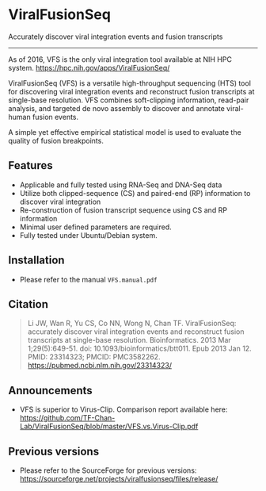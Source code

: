 # ViralFusionSeq
Accurately discover viral integration events and fusion transcripts

---
As of 2016, VFS is the only viral integration tool available at NIH HPC system.
https://hpc.nih.gov/apps/ViralFusionSeq/

ViralFusionSeq (VFS) is a versatile high-throughput sequencing (HTS) tool for discovering viral integration events and reconstruct fusion transcripts at single-base resolution. VFS combines soft-clipping information, read-pair analysis, and targeted de novo assembly to discover and annotate viral-human fusion events.

A simple yet effective empirical statistical model is used to evaluate the quality of fusion breakpoints.


## Features
- Applicable and fully tested using RNA-Seq and DNA-Seq data
- Utilize both clipped-sequence (CS) and paired-end (RP) information to discover viral integration
- Re-construction of fusion transcript sequence using CS and RP information
- Minimal user defined parameters are required.
- Fully tested under Ubuntu/Debian system.

## Installation
- Please refer to the manual `VFS.manual.pdf`

## Citation
>Li JW, Wan R, Yu CS, Co NN, Wong N, Chan TF. ViralFusionSeq: accurately discover viral integration events and reconstruct fusion transcripts at single-base resolution. Bioinformatics. 2013 Mar 1;29(5):649-51. doi: 10.1093/bioinformatics/btt011. Epub 2013 Jan 12. PMID: 23314323; PMCID: PMC3582262.
https://pubmed.ncbi.nlm.nih.gov/23314323/

## Announcements
- VFS is superior to Virus-Clip. Comparison report available here: https://github.com/TF-Chan-Lab/ViralFusionSeq/blob/master/VFS.vs.Virus-Clip.pdf

## Previous versions
- Please refer to the SourceForge for previous versions: https://sourceforge.net/projects/viralfusionseq/files/release/
